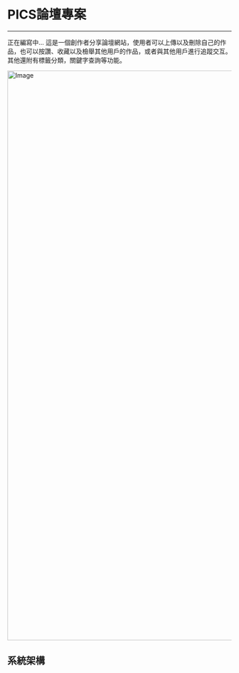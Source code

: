 # PICS論壇專案
---
正在編寫中...
這是一個創作者分享論壇網站，使用者可以上傳以及刪除自己的作品，也可以按讚、收藏以及檢舉其他用戶的作品，或者與其他用戶進行追蹤交互。其他還附有標籤分類，關鍵字查詢等功能。

<img width="1280" alt="Image" src="https://github.com/user-attachments/assets/dd8fc898-099b-403e-91eb-d4269ac5e17a" />

## 系統架構
